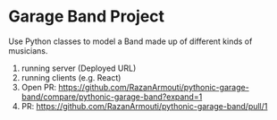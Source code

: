 # Garage Band Project
Use Python classes to model a Band made up of different kinds of musicians.

1. running server (Deployed URL)
2. running clients (e.g. React)
3. Open PR: https://github.com/RazanArmouti/pythonic-garage-band/compare/pythonic-garage-band?expand=1
4. PR: https://github.com/RazanArmouti/pythonic-garage-band/pull/1